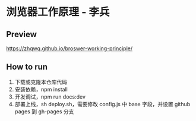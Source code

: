 # 浏览器工作原理 - 李兵
## Preview
https://zhqwq.github.io/broswer-working-principle/

## How to run
1. 下载或克隆本仓库代码
2. 安装依赖，npm install
3. 开发调试，npm run docs:dev
4. 部署上线，sh deploy.sh，需要修改 config.js 中 base 字段，并设置 github pages 到 gh-pages 分支
